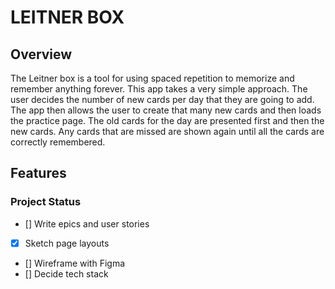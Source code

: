 # LEITNER BOX

## Overview

The Leitner box is a tool for using spaced repetition to memorize and remember anything forever.
This app takes a very simple approach.
The user decides the number of new cards per day that they are going to add. The app then allows the user to create that many new cards and then loads the practice page.
The old cards for the day are presented first and then the new cards. Any cards that are missed are shown again until all the cards are correctly remembered.

## Features

### Project Status

- [] Write epics and user stories
- [x] Sketch page layouts
- [] Wireframe with Figma
- [] Decide tech stack
